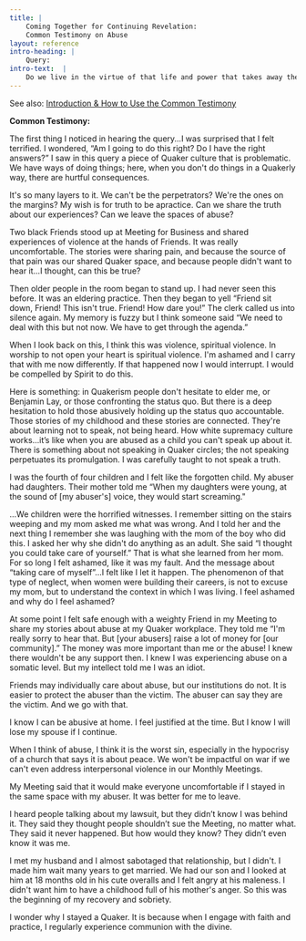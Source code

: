 ```yaml
---
title: |
    Coming Together for Continuing Revelation:
    Common Testimony on Abuse
layout: reference
intro-heading: |
    Query:  
intro-text:  |
    Do we live in the virtue of that life and power that takes away the occasion of child abuse, as well as intimate partner abuse and all forms of violence within the family and community?
---
```


See also: [Introduction & How to Use the Common Testimony](/reference/common-testimony/intro-letter.html)

**Common Testimony:**

The first thing I noticed in hearing the query...I was surprised that I felt terrified. I wondered, “Am I going to do this right? Do I have the right answers?” I saw in this query a piece of Quaker culture that is problematic. We have ways of doing things; here, when you don't do things in a Quakerly way, there are hurtful consequences.

It's so many layers to it. We can't be the perpetrators? We're the ones on the margins? My wish is for truth to be apractice. Can we share the truth about our experiences? Can we leave the spaces of abuse?

Two black Friends stood up at Meeting for Business and shared experiences of violence at the hands of Friends. It was
really uncomfortable. The stories were sharing pain, and because the source of that pain was our shared Quaker space,
and because people didn't want to hear it…I thought, can this be true?

Then older people in the room began to stand up. I had never seen this before. It was an eldering practice. Then they
began to yell “Friend sit down, Friend! This isn't true. Friend! How dare you!” The clerk called us into silence again.
My memory is fuzzy but I think someone said “We need to deal with this but not now. We have to get through the agenda.”

When I look back on this, I think this was violence, spiritual violence. In worship to not open your heart is spiritual
violence. I'm ashamed and I carry that with me now differently. If that happened now I would interrupt. I would be
compelled by Spirit to do this.

Here is something: in Quakerism people don't hesitate to elder me, or Benjamin Lay, or those confronting the status quo.
But there is a deep hesitation to hold those abusively holding up the status quo accountable. Those stories of my
childhood and these stories are connected. They're about learning not to speak, not being heard. How white supremacy
culture works…it’s like when you are abused as a child you can't speak up about it. There is something about not
speaking in Quaker circles; the not speaking perpetuates its promulgation. I was carefully taught to not speak a truth.

I was the fourth of four children and I felt like the forgotten child. My abuser had daughters. Their mother told me
“When my daughters were young, at the sound of [my abuser's] voice, they would start screaming."

...We children were the horrified witnesses. I remember sitting on the stairs weeping and my mom asked me what was
wrong. And I told her and the next thing I remember she was laughing with the mom of the boy who did this. I asked her
why she didn't do anything as an adult. She said “I thought you could take care of yourself.” That is what she learned
from her mom. For so long I felt ashamed, like it was my fault. And the message about “taking care of myself”...I felt
like I let it happen. The phenomenon of that type of neglect, when women were building their careers, is not to excuse
my mom, but to understand the context in which I was living. I feel ashamed and why do I feel ashamed?

At some point I felt safe enough with a weighty Friend in my Meeting to share my stories about abuse at my Quaker
workplace. They told me “I'm really sorry to hear that. But [your abusers] raise a lot of money for [our community].”
The money was more important than me or the abuse! I knew there wouldn't be any support then. I knew I was experiencing
abuse on a somatic level. But my intellect told me I was an idiot.

Friends may individually care about abuse, but our institutions do not. It is easier to protect the abuser than the
victim. The abuser can say they are the victim. And we go with that.

I know I can be abusive at home. I feel justified at the time. But I know I will lose my spouse if I continue.

When I think of abuse, I think it is the worst sin, especially in the hypocrisy of a church that says it is about peace.
We won't be impactful on war if we can't even address interpersonal violence in our Monthly Meetings.

My Meeting said that it would make everyone uncomfortable if I stayed in the same space with my abuser. It was better
for me to leave.

I heard people talking about my lawsuit, but they didn’t know I was behind it. They said they thought people shouldn’t
sue the Meeting, no matter what. They said it never happened. But how would they know? They didn’t even know it was me.

I met my husband and I almost sabotaged that relationship, but I didn't. I made him wait many years to get married. We
had our son and I looked at him at 18 months old in his cute overalls and I felt angry at his maleness. I didn't want
him to have a childhood full of his mother's anger. So this was the beginning of my recovery and sobriety.

I wonder why I stayed a Quaker. It is because when I engage with faith and practice, I regularly experience communion
with the divine.

</div>